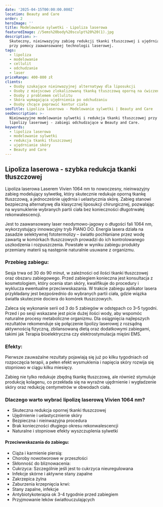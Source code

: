 ```yaml
---
date: '2025-04-15T00:00:00.000Z'
location: Beauty and Care
order: 2
heroImage: ''
title: Modelowanie sylwetki - Lipoliza laserowa
featuredImage: //5ems%20body%20sculpt%20%20(1).jpg
description: >-
  Skuteczny, nieinwazyjny zabieg redukcji tkanki tłuszczowej i ujędrniania skóry
  przy pomocy zaawansowanej technologii laserowej.
tags:
  - lipoliza
  - modelowanie
  - cellulit
  - odchudzanie
  - laser
priceRange: 400-800 zł
clients:
  - Osoby szukające nieinwazyjnej alternatywy dla liposukcji
  - Osoby z miejscowo zlokalizowaną tkanką tłuszczową oporną na ćwiczenia
  - Osoby z problemem cellulitu
  - Skóra wymagająca ujędrnienia po odchudzaniu
  - Osoby chcące poprawić kontur ciała
seoTitle: Lipoliza laserowa - Modelowanie sylwetki | Beauty and Care
seoDescription: >-
  Nieinwazyjne modelowanie sylwetki i redukcja tkanki tłuszczowej przy pomocy
  lipolizy laserowej - zabiegi odchudzające w Beauty and Care.
keywords:
  - lipoliza laserowa
  - modelowanie sylwetki
  - redukcja tkanki tłuszczowej
  - ujędrnianie skóry
  - Beauty and Care
---
```


## Lipoliza laserowa - szybka redukcja tkanki tłuszczowej

Lipoliza laserowa Laserem Vivien 1064 nm to nowoczesny, nieinwazyjny zabieg modelujący sylwetkę, który skutecznie redukuje oporną tkankę tłuszczową, a jednocześnie ujędrnia i uelastycznia skórę. Zabieg stanowi bezpieczną alternatywę dla klasycznej liposukcji chirurgicznej, pozwalając na wysmuklenie wybranych partii ciała bez konieczności długotrwałej rekonwalescencji.

Jest to zaawansowany laser neodymowo-jagowy o długości fali 1064 nm, wykorzystujący innowacyjny tryb PIANO DO. Energia lasera działa na zasadzie selektywnej fototermolizy – światło pochłaniane przez wodę zawartą w komórkach tłuszczowych prowadzi do ich kontrolowanego uszkodzenia i rozpuszczenia. Powstałe w wyniku zabiegu produkty przemiany materii są następnie naturalnie usuwane z organizmu.

### Przebieg zabiegu:

Sesja trwa od 30 do 90 minut, w zależności od ilości tkanki tłuszczowej oraz obszaru zabiegowego. Przed zabiegiem konieczna jest konsultacja z kosmetologiem, który ocenia stan skóry, kwalifikuje do procedury i wyklucza ewentualne przeciwwskazania. W trakcie zabiegu aplikator lasera przykładany jest bezpośrednio do wybranych partii ciała, gdzie wiązka światła skutecznie dociera do komórek tłuszczowych.

Zaleca się wykonanie serii od 3 do 5 zabiegów w odstępach co 3–5 tygodni. Przed i po sesji wskazane jest picie dużej ilości wody, aby wspomóc naturalne procesy metaboliczne organizmu. Dla osiągnięcia najlepszych rezultatów rekomenduje się połączenie lipolizy laserowej z rozsądną aktywnością fizyczną, zbilansowaną dietą oraz dodatkowymi zabiegami, takimi jak Terapia bioelektryczna czy elektrostymulacja mięśni EMS.

### Efekty:

Pierwsze zauważalne rezultaty pojawiają się już po kilku tygodniach od rozpoczęcia terapii, a pełen efekt wysmuklenia i napięcia skóry rozwija się stopniowo w ciągu kilku miesięcy.

Zabieg nie tylko redukuje zbędną tkankę tłuszczową, ale również stymuluje produkcję kolagenu, co przekłada się na wyraźne ujędrnienie i wygładzenie skóry oraz redukcję centymetrów w obwodach ciała.

### Dlaczego warto wybrać lipolizę laserową Vivien 1064 nm?

* Skuteczna redukcja opornej tkanki tłuszczowej
* Ujędrnienie i uelastycznienie skóry
* Bezpieczna i nieinwazyjna procedura
* Brak konieczności długiego okresu rekonwalescencji
* Naturalne i stopniowe efekty wyszczuplenia sylwetki

#### Przeciwwskazania do zabiegu:

* Ciąża i karmienie piersią:
* Choroby nowotworowe w przeszłości
* Skłonność do bliznowacenia:
* Cukrzyca: Szczególnie jeśli jest to cukrzyca nieuregulowana
* Infekcje skórne i aktywne stany zapalne
* Zakrzepica żylna
* Zaburzenia krzepnięcia krwi:
* Stany zapalne, infekcje
* Antybiotykoterapia ok 3-4 tygodnie przed zabiegiem
* Przyjmowanie leków światłouczulających
